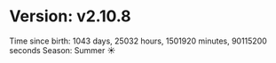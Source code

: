 # Version: v2.10.8
Time since birth: 1043 days, 25032 hours, 1501920 minutes, 90115200 seconds
Season: Summer ☀️

